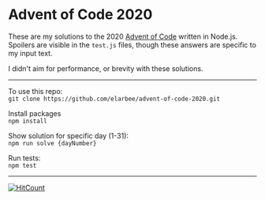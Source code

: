 # **Advent of Code 2020**

These are my solutions to the 2020 [Advent of Code](https://adventofcode.com/2020) written in Node.js.
Spoilers are visible in the `test.js` files, though these answers are specific to my input text.

I didn't aim for performance, or brevity with these solutions.

---

To use this repo:  
`git clone https://github.com/elarbee/advent-of-code-2020.git`

Install packages  
`npm install`

Show solution for specific day (1-31):  
`npm run solve {dayNumber}`

Run tests:  
`npm test`

---

[![HitCount](http://hits.dwyl.com/elarbee/advent-of-code-2020.svg)](http://hits.dwyl.com/elarbee/advent-of-code-2020)